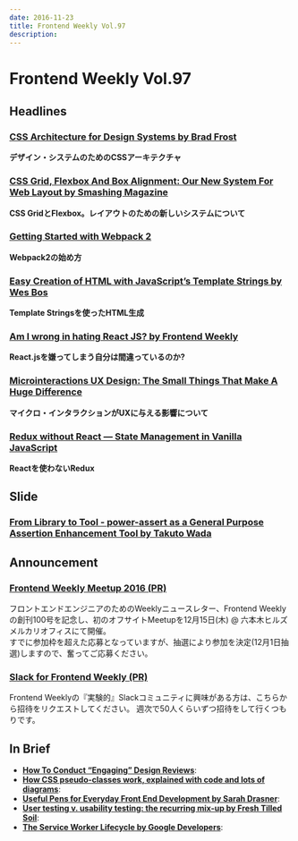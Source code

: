 ```yaml
---
date: 2016-11-23
title: Frontend Weekly Vol.97
description: 
---
```


# Frontend Weekly Vol.97

## Headlines

### [CSS Architecture for Design Systems by Brad Frost](http://bradfrost.com/blog/post/css-architecture-for-design-systems/)

**デザイン・システムのためのCSSアーキテクチャ**

### [CSS Grid, Flexbox And Box Alignment: Our New System For Web Layout by Smashing Magazine](https://www.smashingmagazine.com/2016/11/css-grids-flexbox-and-box-alignment-our-new-system-for-web-layout/)

**CSS GridとFlexbox。レイアウトのための新しいシステムについて**

### [Getting Started with Webpack 2](https://blog.madewithenvy.com/getting-started-with-webpack-2-ed2b86c68783#.vft7ba28t)

**Webpack2の始め方**

### [Easy Creation of HTML with JavaScript’s Template Strings by Wes Bos](http://wesbos.com/template-strings-html/)

**Template Stringsを使ったHTML生成**

### [Am I wrong in hating React JS? by Frontend Weekly](https://medium.com/front-end-hacking/am-i-wrong-in-hating-react-js-811ef963aa2d#.41zwv6jc9)

**React.jsを嫌ってしまう自分は間違っているのか?**

### [Microinteractions UX Design: The Small Things That Make A Huge Difference](http://www.pixelmattic.com/blog/microinteractions-ux-design/)

**マイクロ・インタラクションがUXに与える影響について**

### [Redux without React — State Management in Vanilla JavaScript](https://www.sitepoint.com/redux-without-react-state-management-vanilla-javascript/)

**Reactを使わないRedux**

## Slide

### [From Library to Tool - power-assert as a General Purpose Assertion Enhancement Tool by Takuto Wada](https://speakerdeck.com/twada/from-library-to-tool-power-assert-as-a-general-purpose-assertion-enhancement-tool)

## Announcement

### [Frontend Weekly Meetup 2016 (PR)](http://script-n-style.connpass.com/event/44658/)

フロントエンドエンジニアのためのWeeklyニュースレター、Frontend Weeklyの創刊100号を記念し、初のオフサイトMeetupを12月15日(木) @ 六本木ヒルズ メルカリオフィスにて開催。  
すでに参加枠を超えた応募となっていますが、抽選により参加を決定(12月1日抽選)しますので、奮ってご応募ください。

### [Slack for Frontend Weekly (PR)](https://studiomohawk.typeform.com/to/Kj8Gaj)

Frontend Weeklyの『実験的』Slackコミュニティに興味がある方は、こちらから招待をリクエストしてください。 週次で50人くらいずつ招待をして行くつもりです。

## In Brief

* [**How To Conduct “Engaging” Design Reviews**](https://thedesignteam.io/how-to-conduct-engaging-design-reviews-11e60adba412#.ke2ssvtr5): 
* [**How CSS pseudo-classes work, explained with code and lots of diagrams**](https://medium.freecodecamp.com/explained-css-pseudo-classes-cef3c3177361#.osi3f7nuf): 
* [**Useful Pens for Everyday Front End Development by Sarah Drasner**](http://codepen.io/collection/nMgKxJ/): 
* [**User testing v. usability testing: the recurring mix-up by Fresh Tilled Soil**](http://www.freshtilledsoil.com/user-testing-v-usability-testing/): 
* [**The Service Worker Lifecycle by Google Developers**](https://developers.google.com/web/fundamentals/instant-and-offline/service-worker/lifecycle): 